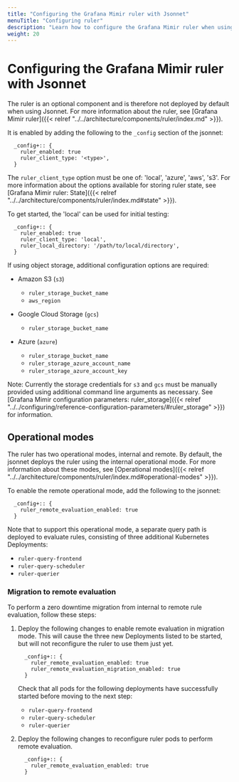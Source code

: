 ```yaml
---
title: "Configuring the Grafana Mimir ruler with Jsonnet"
menuTitle: "Configuring ruler"
description: "Learn how to configure the Grafana Mimir ruler when using Jsonnet."
weight: 20
---
```


# Configuring the Grafana Mimir ruler with Jsonnet

The ruler is an optional component and is therefore not deployed by default when using Jsonnet.
For more information about the ruler, see [Grafana Mimir ruler]({{< relref "../../architecture/components/ruler/index.md" >}}).

It is enabled by adding the following to the `_config` section of the jsonnet:

```jsonnet
  _config+:: {
    ruler_enabled: true
    ruler_client_type: '<type>',
  }
```

The `ruler_client_type` option must be one of: 'local', 'azure', 'aws', 's3'.
For more information about the options available for storing ruler state, see [Grafana Mimir ruler: State]({{< relref "../../architecture/components/ruler/index.md#state" >}}).

To get started, the 'local' can be used for initial testing:

```jsonnet
  _config+:: {
    ruler_enabled: true
    ruler_client_type: 'local',
    ruler_local_directory: '/path/to/local/directory',
  }
```

If using object storage, additional configuration options are required:

- Amazon S3 (`s3`)

  - `ruler_storage_bucket_name`
  - `aws_region`

- Google Cloud Storage (`gcs`)

  - `ruler_storage_bucket_name`

- Azure (`azure`)
  - `ruler_storage_bucket_name`
  - `ruler_storage_azure_account_name`
  - `ruler_storage_azure_account_key`

Note: Currently the storage credentials for `s3` and `gcs` must be manually provided using additional command line arguments as necessary. See [Grafana Mimir configuration parameters: ruler_storage]({{< relref "../../configuring/reference-configuration-parameters/#ruler_storage" >}}) for information.

## Operational modes

The ruler has two operational modes, internal and remote. By default, the jsonnet deploys the ruler using the internal operational mode.
For more information about these modes, see [Operational modes]({{< relref "../../architecture/components/ruler/index.md#operational-modes" >}}).

To enable the remote operational mode, add the following to the jsonnet:

```jsonnet
  _config+:: {
    ruler_remote_evaluation_enabled: true
  }
```

Note that to support this operational mode, a separate query path is deployed to evaluate rules, consisting of three additional Kubernetes Deployments:

- `ruler-query-frontend`
- `ruler-query-scheduler`
- `ruler-querier`

### Migration to remote evaluation

To perform a zero downtime migration from internal to remote rule evaluation, follow these steps:

1. Deploy the following changes to enable remote evaluation in migration mode. This will cause the three new Deployments listed to be started, but will not reconfigure the ruler to use them just yet.

   ```jsonnet
     _config+:: {
       ruler_remote_evaluation_enabled: true
       ruler_remote_evaluation_migration_enabled: true
     }
   ```

   Check that all pods for the following deployments have successfully started before moving to the next step:

   - `ruler-query-frontend`
   - `ruler-query-scheduler`
   - `ruler-querier`

1. Deploy the following changes to reconfigure ruler pods to perform remote evaluation.

   ```jsonnet
     _config+:: {
       ruler_remote_evaluation_enabled: true
     }
   ```
